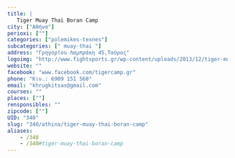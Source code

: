```yaml
---
title: |
   Tiger Muay Thai Boran Camp
city: ["Αθήνα"]
perioxi: [""]
categories: ["polemikes-texnes"]
subcategories: [" muay-thai "]
address: "Γρηγορίου Λαμπράκη 45,Ταύρος"
logoimg: "http://www.fightsports.gr/wp-content/uploads/2013/12/tiger-muay-thai-boran-logo-.jpg"
website: ""
facebook: "www.facebook.com/tigercamp.gr"
phone: "Κιν.: 6909 151 560"
email: "khrugkitsas@gmail.com"
courses: ""
places: [""]
rensponsibles: ""
zipcode: [""]
UID: "340"
slug: "340/athina/tiger-muay-thai-boran-camp"
aliases:
    - /340
    - /340#tiger-muay-thai-boran-camp
---
```


